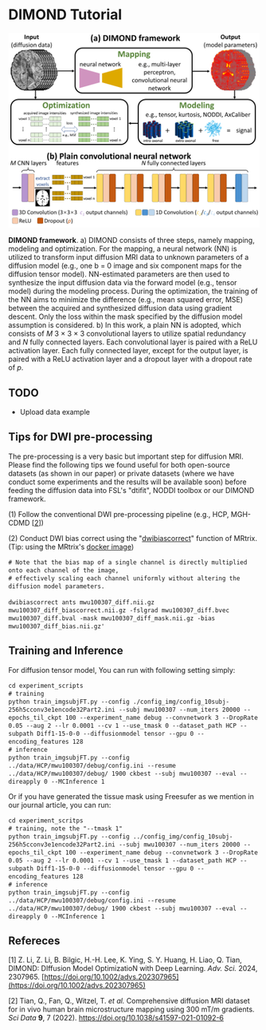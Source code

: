 
# DIMOND Tutorial
![DIMOND framework](https://github.com/Lthinker/DIMOND/blob/main/Images/DIMOND_Framewor1.png)

**DIMOND framework**. a) DIMOND consists of three steps, namely mapping, modeling and optimization. For the mapping, a neural network (NN) is utilized to transform input diffusion MRI data to unknown parameters of a diffusion model (e.g., one b = 0 image and six component maps for the diffusion tensor model). NN-estimated parameters are then used to synthesize the input diffusion data via the forward model (e.g., tensor model) during the modeling process. During the optimization, the training of the NN aims to minimize the difference (e.g., mean squared error, MSE) between the acquired and synthesized diffusion data using gradient descent. Only the loss within the mask specified by the diffusion model assumption is considered. b) In this work, a plain NN is adopted, which consists of _M_ 3 × 3 × 3 convolutional layers to utilize spatial redundancy and _N_ fully connected layers. Each convolutional layer is paired with a ReLU activation layer. Each fully connected layer, except for the output layer, is paired with a ReLU activation layer and a dropout layer with a dropout rate of _p_.
## **TODO**

 - Upload data example
 

## **Tips for DWI pre-processing**
The pre-processing is a very basic but important step for diffusion MRI. Please find the following tips we found useful for both open-source datasets (as shown in our paper) or private datasets (where we have conduct some experiments and the results will be available soon) before feeding the diffusion data into FSL's "dtifit", NODDI toolbox or our DIMOND framework.

(1) Follow the conventional DWI pre-processing pipeline (e.g., HCP, MGH-CDMD [[2](https://doi.org/10.1038/s41597-021-01092-6)])

(2) Conduct DWI bias correct using the "[dwibiascorrect](https://mrtrix.readthedocs.io/en/dev/reference/commands/dwibiascorrect.html)" function of MRtrix. (Tip: using the MRtrix's [docker image](https://mrtrix.readthedocs.io/en/dev/installation/using_containers.html))
```
# Note that the bias map of a single channel is directly multiplied onto each channel of the image,
# effectively scaling each channel uniformly without altering the diffusion model parameters. 

dwibiascorrect ants mwu100307_diff.nii.gz mwu100307_diff_biascorrect.nii.gz -fslgrad mwu100307_diff.bvec mwu100307_diff.bval -mask mwu100307_diff_mask.nii.gz -bias mwu100307_diff_bias.nii.gz'
```
## **Training and Inference**
For diffusion tensor model, You can run with following setting simply:
```
cd experiment_scripts
# training
python train_imgsubjFT.py --config ./config_img/config_10subj-256h5cconv3e1encode32Part2.ini --subj mwu100307 --num_iters 20000 --epochs_til_ckpt 100 --experiment_name debug --convnetwork 3 --DropRate 0.05 --aug 2 --lr 0.0001 --cv 1 --use_tmask 0 --dataset_path HCP --subpath Diff1-15-0-0 --diffusionmodel tensor --gpu 0 --encoding_features 128
# inference
python train_imgsubjFT.py --config ../data/HCP/mwu100307/debug/config.ini --resume ../data/HCP/mwu100307/debug/ 1900 ckbest --subj mwu100307 --eval --direapply 0 --MCInference 1
```
Or if you have generated the tissue mask using Freesufer as we mention in our journal article, you can run:
```
cd experiment_scritps
# training, note the "--tmask 1"
python train_imgsubjFT.py --config ../config_img/config_10subj-256h5cconv3e1encode32Part2.ini --subj mwu100307 --num_iters 20000 --epochs_til_ckpt 100 --experiment_name debug --convnetwork 3 --DropRate 0.05 --aug 2 --lr 0.0001 --cv 1 --use_tmask 1 --dataset_path HCP --subpath Diff1-15-0-0 --diffusionmodel tensor --gpu 0 --encoding_features 128
# inference
python train_imgsubjFT.py --config ../data/HCP/mwu100307/debug/config.ini --resume ../data/HCP/mwu100307/debug/ 1900 ckbest --subj mwu100307 --eval --direapply 0 --MCInference 1
```
## **Refereces**

[1] Z. Li, Z. Li, B. Bilgic, H.-H. Lee, K. Ying, S. Y. Huang, H. Liao, Q. Tian, DIMOND: DIffusion Model OptimizatioN with Deep Learning. _Adv. Sci._  2024, 2307965. [https://doi.org/10.1002/advs.202307965](https://doi.org/10.1002/advs.202307965)

[2] Tian, Q., Fan, Q., Witzel, T. _et al._ Comprehensive diffusion MRI dataset for in vivo human brain microstructure mapping using 300 mT/m gradients. _Sci Data_  **9**, 7 (2022). https://doi.org/10.1038/s41597-021-01092-6

